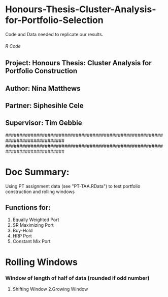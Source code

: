 # Honours-Thesis-Cluster-Analysis-for-Portfolio-Selection
Code and Data needed to replicate our results. 

###### R Code ###############

## Project: Honours Thesis: Cluster Analysis for Portfolio Construction
## Author: Nina Matthews
## Partner: Siphesihle Cele
## Supervisor: Tim Gebbie

#############################################################################
#############################################################################


# Doc Summary:
Using PT assignment data (see "PT-TAA.RData") to test portfolio construction and rolling windows

## Functions for:
 1. Equally Weighted Port
 2. SR Maximizing Port
 3. Buy-Hold
 4. HRP Port
 5. Constant Mix Port

# Rolling Windows 
### Window of length of half of data (rounded if odd number)
 1. Shifting Window
 2.Growing Window

